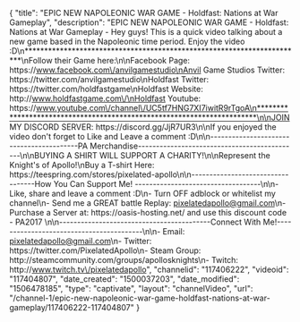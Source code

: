 {
    "title": "EPIC NEW NAPOLEONIC WAR GAME - Holdfast: Nations at War Gameplay",
    "description": "EPIC NEW NAPOLEONIC WAR GAME - Holdfast: Nations at War Gameplay - Hey guys! This is a quick video talking about a new game based in the Napoleonic time period.  Enjoy the video :D\n***********************************************************************\nFollow their Game here:\n\nFacebook Page: https:\/\/www.facebook.com\/anvilgamestudio\nAnvil Game Studios Twitter: https:\/\/twitter.com\/anvilgamestudio\nHoldfast Twitter: https:\/\/twitter.com\/holdfastgame\nHoldfast Website: http:\/\/www.holdfastgame.com\/\nHoldfast Youtube: https:\/\/www.youtube.com\/channel\/UC5tf7HNG7XI7iwitR9rTgoA\n***********************************************************************\n\nJOIN MY DISCORD SERVER: https:\/\/discord.gg\/JjR7UR3\n\nIf you enjoyed the video don't forget to Like and Leave a comment :D\n\n-----------------------------------------PA Merchandise---------------------------------------------\n\nBUYING A SHIRT WILL SUPPORT A CHARITY!\n\nRepresent the Knight's of Apollo!\nBuy a T-shirt Here: https:\/\/teespring.com\/stores\/pixelated-apollo\n\n----------------------------------How You Can Support Me! -----------------------------------\n\n- Like, share and leave a comment :D\n- Turn OFF adblock or whitelist my channel\n- Send me a GREAT battle Replay: pixelatedapollo@gmail.com\n- Purchase a Server at: https:\/\/oasis-hosting.net\/ and use this discount code - PA2017 \n\n------------------------------------------Connect With Me!-----------------------------------------\n\n- Email: pixelatedapollo@gmail.com\n- Twitter: https:\/\/twitter.com\/PixelatedApollo\n- Steam Group:  http:\/\/steamcommunity.com\/groups\/apollosknights\n- Twitch: http:\/\/www.twitch.tv\/pixelatedapollo",
    "channelid": "117406222",
    "videoid": "117404807",
    "date_created": "1500037203",
    "date_modified": "1506478185",
    "type": "captivate",
    "layout": "channelVideo",
    "url": "\/channel-1\/epic-new-napoleonic-war-game-holdfast-nations-at-war-gameplay\/117406222-117404807"
}
